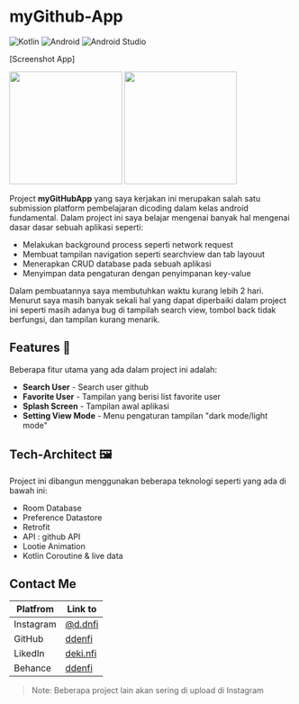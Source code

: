 # **myGithub-App**

![Kotlin](https://img.shields.io/badge/kotlin-%237F52FF.svg?style=for-the-badge&logo=kotlin&logoColor=white) ![Android](https://img.shields.io/badge/Android-3DDC84?style=for-the-badge&logo=android&logoColor=white) ![Android Studio](https://img.shields.io/badge/Android%20Studio-3DDC84.svg?style=for-the-badge&logo=android-studio&logoColor=white) 

[Screenshot App]

<img src="https://user-images.githubusercontent.com/99384080/226091715-5d793bb8-f32d-47e1-97a5-453fd390f968.gif" width="200"> <img src="https://user-images.githubusercontent.com/99384080/226092064-d1af90fa-0191-4605-8cde-41b3e0407de4.gif" width="200"> 


Project **myGitHubApp** yang saya kerjakan ini merupakan salah satu submission platform pembelajaran dicoding dalam kelas android fundamental. Dalam project ini saya belajar mengenai banyak hal mengenai dasar dasar sebuah aplikasi seperti:

- Melakukan background process seperti network request
- Membuat tampilan navigation seperti searchview dan tab layouut
- Menerapkan CRUD database pada sebuah aplikasi
- Menyimpan data pengaturan dengan penyimpanan key-value

Dalam pembuatannya saya membutuhkan waktu kurang lebih 2 hari. Menurut saya masih banyak sekali hal yang dapat diperbaiki dalam project ini seperti masih adanya bug di tampilah search view, tombol back tidak berfungsi, dan tampilan kurang menarik.

## Features 🚀 
Beberapa fitur utama yang ada dalam project ini adalah:
- **Search User** - Search user github
- **Favorite User** - Tampilan yang berisi list favorite user
- **Splash Screen** - Tampilan awal aplikasi
- **Setting View Mode** - Menu pengaturan tampilan "dark mode/light mode"

## Tech-Architect 🖼
Project ini dibangun menggunakan beberapa teknologi seperti yang ada di bawah ini:
- Room Database
- Preference Datastore
- Retrofit
- API : github API
- Lootie Animation
- Kotlin Coroutine & live data

## Contact Me
| Platfrom | Link to |
| ------ | ------ |
| Instagram | [@d.dnfi][ig] |
| GitHub | [ddenfi][git] |
| LikedIn | [deki.nfi][linkedin] |
| Behance | [ddenfi][be] |

> Note: Beberapa project lain akan sering di upload di Instagram

   [ig]: <https://www.instagram.com/d.dnfi/>
   [git]: <https://github.com/ddenfi>
   [linkedin]: <https://www.linkedin.com/in/dekinfi/>
   [be]: <https://www.behance.net/dekinfi>
